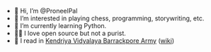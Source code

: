 - 👋 Hi, I’m @ProneelPal
- 👀 I’m interested in playing chess, programming, storywriting, etc.
- 🌱 I’m currently learning Python.
- 🧑‍💻 I love open source but not a purist.
- 🏫 I read in [Kendriya Vidyalaya Barrackpore Army](https://armybarrackpore.kvs.ac.in/) ([wiki](https://en.wikipedia.org/wiki/Kendriya_Vidyalaya_Barrackpore_(Army)))
